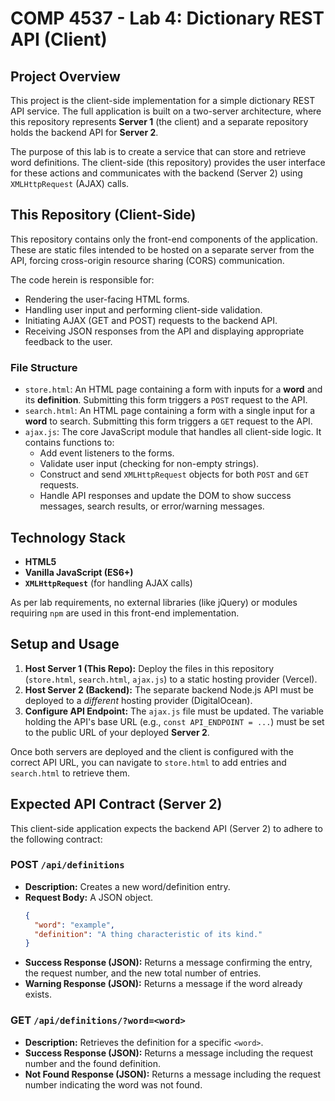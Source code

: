 # COMP 4537 - Lab 4: Dictionary REST API (Client)

## Project Overview

This project is the client-side implementation for a simple dictionary REST API service. The full application is built on a two-server architecture, where this repository represents **Server 1** (the client) and a separate repository holds the backend API for **Server 2**.

The purpose of this lab is to create a service that can store and retrieve word definitions. The client-side (this repository) provides the user interface for these actions and communicates with the backend (Server 2) using `XMLHttpRequest` (AJAX) calls.

## This Repository (Client-Side)

This repository contains only the front-end components of the application. These are static files intended to be hosted on a separate server from the API, forcing cross-origin resource sharing (CORS) communication.

The code herein is responsible for:

- Rendering the user-facing HTML forms.
- Handling user input and performing client-side validation.
- Initiating AJAX (GET and POST) requests to the backend API.
- Receiving JSON responses from the API and displaying appropriate feedback to the user.

### File Structure

- `store.html`: An HTML page containing a form with inputs for a **word** and its **definition**. Submitting this form triggers a `POST` request to the API.
- `search.html`: An HTML page containing a form with a single input for a **word** to search. Submitting this form triggers a `GET` request to the API.
- `ajax.js`: The core JavaScript module that handles all client-side logic. It contains functions to:
  - Add event listeners to the forms.
  - Validate user input (checking for non-empty strings).
  - Construct and send `XMLHttpRequest` objects for both `POST` and `GET` requests.
  - Handle API responses and update the DOM to show success messages, search results, or error/warning messages.

## Technology Stack

- **HTML5**
- **Vanilla JavaScript (ES6+)**
- **`XMLHttpRequest`** (for handling AJAX calls)

As per lab requirements, no external libraries (like jQuery) or modules requiring `npm` are used in this front-end implementation.

## Setup and Usage

1.  **Host Server 1 (This Repo):** Deploy the files in this repository (`store.html`, `search.html`, `ajax.js`) to a static hosting provider (Vercel).
2.  **Host Server 2 (Backend):** The separate backend Node.js API must be deployed to a _different_ hosting provider (DigitalOcean).
3.  **Configure API Endpoint:** The `ajax.js` file must be updated. The variable holding the API's base URL (e.g., `const API_ENDPOINT = ...`) must be set to the public URL of your deployed **Server 2**.

Once both servers are deployed and the client is configured with the correct API URL, you can navigate to `store.html` to add entries and `search.html` to retrieve them.

## Expected API Contract (Server 2)

This client-side application expects the backend API (Server 2) to adhere to the following contract:

### POST `/api/definitions`

- **Description:** Creates a new word/definition entry.
- **Request Body:** A JSON object.
  ```json
  {
    "word": "example",
    "definition": "A thing characteristic of its kind."
  }
  ```
- **Success Response (JSON):** Returns a message confirming the entry, the request number, and the new total number of entries.
- **Warning Response (JSON):** Returns a message if the word already exists.

### GET `/api/definitions/?word=<word>`

- **Description:** Retrieves the definition for a specific `<word>`.
- **Success Response (JSON):** Returns a message including the request number and the found definition.
- **Not Found Response (JSON):** Returns a message including the request number indicating the word was not found.
